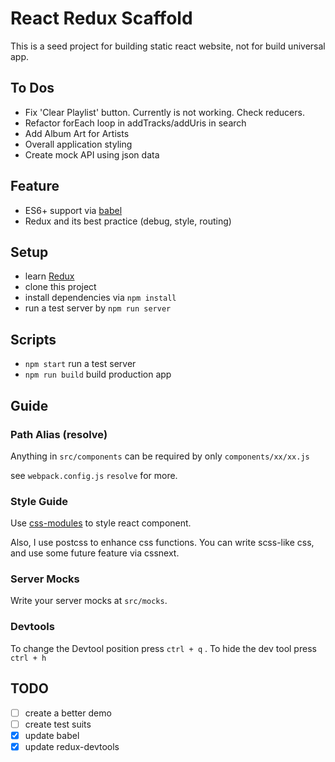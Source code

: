 # React Redux Scaffold

This is a seed project for building static react website, not for build universal app.

## To Dos
- Fix 'Clear Playlist' button. Currently is not working. Check reducers.
- Refactor forEach loop in addTracks/addUris in search
- Add Album Art for Artists
- Overall application styling
- Create mock API using json data

## Feature
- ES6+ support via [babel](https://babeljs.io)
- Redux and its best practice (debug, style, routing)

## Setup

- learn [Redux](http://redux.js.org)
- clone this project
- install dependencies via `npm install`
- run a test server by `npm run server`

## Scripts

- `npm start` run a test server
- `npm run build` build production app

## Guide

### Path Alias (resolve)
Anything in `src/components` can be required by only `components/xx/xx.js`

see `webpack.config.js` `resolve` for more.

### Style Guide
Use [css-modules](https://github.com/css-modules/css-modules) to style react component.

Also, I use postcss to enhance css functions. You can write scss-like css, and use some future feature via cssnext.

### Server Mocks

Write your server mocks at `src/mocks`.

### Devtools

 To change the Devtool position press `ctrl + q` . To hide the dev tool press `ctrl + h`

## TODO

- [ ] create a better demo
- [ ] create test suits
- [x] update babel
- [x] update redux-devtools
